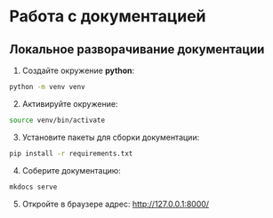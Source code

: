 # Работа с документацией

## Локальное разворачивание документации

1. Создайте окружение **python**:

```bash
python -m venv venv
```

2. Активируйте окружение:

```bash
source venv/bin/activate
```

3. Установите пакеты для сборки документации:

```bash
pip install -r requirements.txt
```

4. Соберите документацию:

```bash
mkdocs serve
```

5. Откройте в браузере адрес: http://127.0.0.1:8000/

